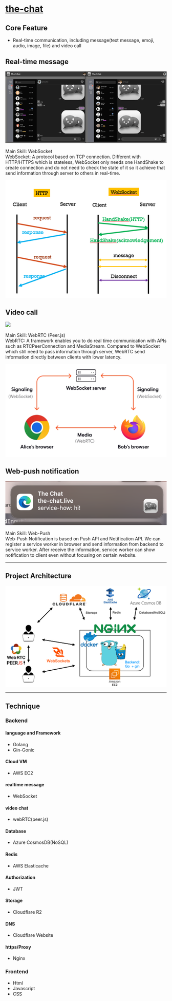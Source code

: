 # [the-chat](https://the-chat.live)

## Core Feature

- Real-time communication, including message(text message, emoji, audio, image, file) and video call

## Real-time message

![](/Demo/Real-time-message.gif)

Main Skill: WebSocket  
WebSocket: A protocol based on TCP connection. Different with HTTP/HTTPS which is stateless, WebSocket only needs one HandShake to create connection and do not need to check the state of it so it achieve that send information through server to others in real-time.

![](/Demo/httpVSwebsocket.png)

## Video call

![](/Demo/video-chat.gif)

Main Skill: WebRTC (Peer.js)  
WebRTC: A framework enables you to do real time communication with APIs such as RTCPeerConnection and MediaStream. Compared to WebSocket which still need to pass information through server, WebRTC send information directly between clients with lower latency.

![](/Demo/webSocket-vs-webRTC.png)

## Web-push notification

![](/Demo/notification.png)

Main Skill: Web-Push  
Web-Push Notification is based on Push API and Notification API. We can register a service worker in browser and send information from backend to service worker. After receive the information, service worker can show notification to client even without focusing on certain website.

---

## Project Architecture

![](/Demo/architecture.png)

---

## Technique

### Backend

#### language and Framework

- Golang
- Gin-Gonic

#### Cloud VM

- AWS EC2

#### realtime message

- WebSocket

#### video chat

- webRTC(peer.js)

#### Database

- Azure CosmosDB(NoSQL)

#### Redis

- AWS Elasticache

#### Authorization

- JWT

#### Storage

- Cloudflare R2

#### DNS

- Cloudflare Website

#### https/Proxy

- Nginx

### Frontend

- Html
- Javascript
- CSS
